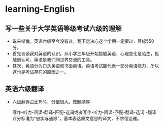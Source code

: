# learning-English
## 写一些关于大学英语等级考试六级的理解 
- 说来惭愧，英语六级至今没有过，我下定决心这个学期一定要过，目标550分。
- 首先谈谈我对英语的认识。从小学三年级开始接触英语，心理变化是陌生，抵触到认可。英语是我们同世界交流的工具。
- 其次，英语分为口头英语和书面英语。英语考试能代表一部分英语能力，所以这也是考试存在的原因之一。

## 英语六级翻译
- 六级翻译占比15%，分值很大。做题顺序
   
  写作-听力-阅读-翻译-匹配-选词或者写作-听力-阅读-匹配-翻译-选词
 -翻译评分标准为“忠实与通顺”，基本表达原文意思的译文，不求信达雅。 
